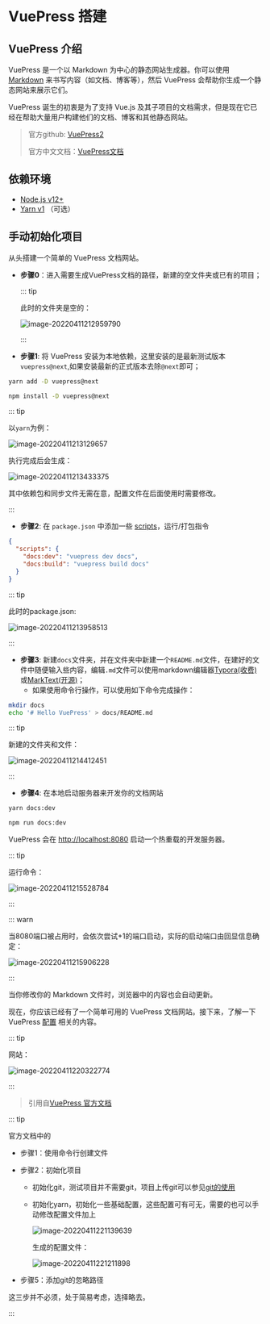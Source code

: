 # VuePress 搭建

## VuePress 介绍

VuePress 是一个以 Markdown 为中心的静态网站生成器。你可以使用 [Markdown](https://zh.wikipedia.org/wiki/Markdown) 来书写内容（如文档、博客等），然后 VuePress 会帮助你生成一个静态网站来展示它们。

VuePress 诞生的初衷是为了支持 Vue.js 及其子项目的文档需求，但是现在它已经在帮助大量用户构建他们的文档、博客和其他静态网站。

> 官方github: [VuePress2](https://github.com/vuepress/vuepress-next)
>
> 官方中文文档：[VuePress文档](https://v2.vuepress.vuejs.org/zh/)

## 依赖环境

- [Node.js v12+](/md/using/environment_configuration.md#安装Node.js)
- [Yarn v1](/md/using/environment_configuration.md#安装yarn) （可选）

## 手动初始化项目

从头搭建一个简单的 VuePress 文档网站。

- **步骤0**：进入需要生成VuePress文档的路径，新建的空文件夹或已有的项目；

  ::: tip
  
  此时的文件夹是空的：
  
  ![image-20220411212959790](https://raw.githubusercontent.com/ying010/pic-repo/master/img/2022/04/11/20220411-213001.png)
  
  :::


- **步骤1**: 将 VuePress 安装为本地依赖，这里安装的是最新测试版本`vuepress@next`,如果安装最新的正式版本去除`@next`即可；

<CodeGroup>
  <CodeGroupItem title="YARN" active>

```bash
yarn add -D vuepress@next
```

  </CodeGroupItem>

  <CodeGroupItem title="NPM">

```bash
npm install -D vuepress@next
```

  </CodeGroupItem>
</CodeGroup>

::: tip 

以`yarn`为例：

![image-20220411213129657](https://raw.githubusercontent.com/ying010/pic-repo/master/img/2022/04/11/20220411-213131.png)

执行完成后会生成：

![image-20220411213433375](https://raw.githubusercontent.com/ying010/pic-repo/master/img/2022/04/11/20220411-213434.png)

其中依赖包和同步文件无需在意，配置文件在后面使用时需要修改。

:::

- **步骤2**: 在 `package.json` 中添加一些 [scripts](https://classic.yarnpkg.com/en/docs/package-json#toc-scripts)，运行/打包指令

```json
{
  "scripts": {
    "docs:dev": "vuepress dev docs",
    "docs:build": "vuepress build docs"
  }
}
```

::: tip

此时的package.json:

![image-20220411213958513](https://raw.githubusercontent.com/ying010/pic-repo/master/img/2022/04/11/20220411-213959.png)

:::

- **步骤3**: 新建`docs`文件夹，并在文件夹中新建一个`README.md`文件，在建好的文件中随便输入些内容，编辑`.md`文件可以使用markdown编辑器[Typora(收费)]()或[MarkText(开源)]()；
  - 如果使用命令行操作，可以使用如下命令完成操作：

```bash
mkdir docs
echo '# Hello VuePress' > docs/README.md
```

::: tip 

新建的文件夹和文件：

 ![image-20220411214412451](https://raw.githubusercontent.com/ying010/pic-repo/master/img/2022/04/11/20220411-214413.png)

:::

- **步骤4**: 在本地启动服务器来开发你的文档网站

<CodeGroup>
  <CodeGroupItem title="YARN" active>

```bash
yarn docs:dev
```

  </CodeGroupItem>

  <CodeGroupItem title="NPM">

```bash
npm run docs:dev
```

  </CodeGroupItem>
</CodeGroup>

  VuePress 会在 [http://localhost:8080](http://localhost:8080) 启动一个热重载的开发服务器。

::: tip

运行命令：

![image-20220411215528784](https://raw.githubusercontent.com/ying010/pic-repo/master/img/2022/04/11/20220411-215530.png)

:::

::: warn

当8080端口被占用时，会依次尝试+1的端口启动，实际的启动端口由回显信息确定：

![image-20220411215906228](https://raw.githubusercontent.com/ying010/pic-repo/master/img/2022/04/11/20220411-215907.png)

:::

当你修改你的 Markdown 文件时，浏览器中的内容也会自动更新。

现在，你应该已经有了一个简单可用的 VuePress 文档网站。接下来，了解一下 VuePress [配置](./configuration.md) 相关的内容。

::: tip

网站：

![image-20220411220322774](https://raw.githubusercontent.com/ying010/pic-repo/master/img/2022/04/11/20220411-220324.png)

:::

> 引用自[VuePress 官方文档](https://v2.vuepress.vuejs.org/zh/guide/getting-started.html)

::: tip

官方文档中的

- 步骤1：使用命令行创建文件

- 步骤2：初始化项目

  - 初始化git，测试项目并不需要git，项目上传git可以参见[git的使用]()

  - 初始化yarn，初始化一些基础配置，这些配置可有可无，需要的也可以手动修改配置文件加上

    ![image-20220411221139639](https://raw.githubusercontent.com/ying010/pic-repo/master/img/2022/04/11/20220411-221141.png)

    生成的配置文件：

    ![image-20220411221211898](https://raw.githubusercontent.com/ying010/pic-repo/master/img/2022/04/11/20220411-221213.png)

- 步骤5：添加git的忽略路径

这三步并不必须，处于简易考虑，选择略去。

:::